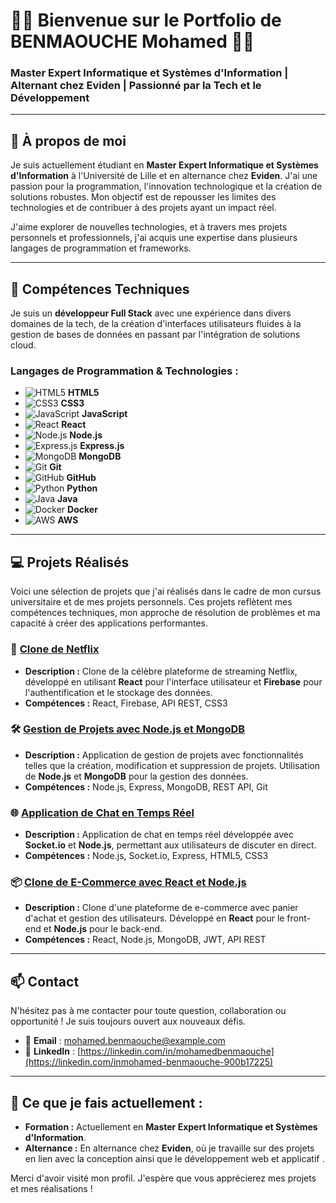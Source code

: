 # 👨‍💻 **Bienvenue sur le Portfolio de BENMAOUCHE Mohamed** 👨‍💻

### Master Expert Informatique et Systèmes d'Information | Alternant chez **Eviden** | Passionné par la Tech et le Développement

---

## 🚀 **À propos de moi**

Je suis actuellement étudiant en **Master Expert Informatique et Systèmes d'Information** à l'Université de Lille et en alternance chez **Eviden**. J'ai une passion pour la programmation, l'innovation technologique et la création de solutions robustes. Mon objectif est de repousser les limites des technologies et de contribuer à des projets ayant un impact réel.

J'aime explorer de nouvelles technologies, et à travers mes projets personnels et professionnels, j'ai acquis une expertise dans plusieurs langages de programmation et frameworks.

---

## 🔧 **Compétences Techniques**

Je suis un **développeur Full Stack** avec une expérience dans divers domaines de la tech, de la création d'interfaces utilisateurs fluides à la gestion de bases de données en passant par l'intégration de solutions cloud.

### **Langages de Programmation & Technologies :**

- ![HTML5](https://img.shields.io/badge/HTML5-%23E34F26.svg?style=flat&logo=html5&logoColor=white) **HTML5**  
- ![CSS3](https://img.shields.io/badge/CSS3-%231572B6.svg?style=flat&logo=css3&logoColor=white) **CSS3**  
- ![JavaScript](https://img.shields.io/badge/JavaScript-%23F7DF1E.svg?style=flat&logo=javascript&logoColor=white) **JavaScript**  
- ![React](https://img.shields.io/badge/React-%2320232a.svg?style=flat&logo=react&logoColor=%2361DAFB) **React**  
- ![Node.js](https://img.shields.io/badge/Node.js-%23339933.svg?style=flat&logo=node.js&logoColor=white) **Node.js**  
- ![Express.js](https://img.shields.io/badge/Express.js-%23404d59.svg?style=flat&logo=express&logoColor=white) **Express.js**  
- ![MongoDB](https://img.shields.io/badge/MongoDB-%2347A248.svg?style=flat&logo=mongodb&logoColor=white) **MongoDB**  
- ![Git](https://img.shields.io/badge/Git-%23F05032.svg?style=flat&logo=git&logoColor=white) **Git**  
- ![GitHub](https://img.shields.io/badge/GitHub-%23121011.svg?style=flat&logo=github&logoColor=white) **GitHub**  
- ![Python](https://img.shields.io/badge/Python-%233776AB.svg?style=flat&logo=python&logoColor=white) **Python**  
- ![Java](https://img.shields.io/badge/Java-%23F7DF1E.svg?style=flat&logo=java&logoColor=white) **Java**  
- ![Docker](https://img.shields.io/badge/Docker-%232496ED.svg?style=flat&logo=docker&logoColor=white) **Docker**  
- ![AWS](https://img.shields.io/badge/AWS-%23FF9900.svg?style=flat&logo=amazonaws&logoColor=white) **AWS**  

---

## 💻 **Projets Réalisés**

Voici une sélection de projets que j'ai réalisés dans le cadre de mon cursus universitaire et de mes projets personnels. Ces projets reflètent mes compétences techniques, mon approche de résolution de problèmes et ma capacité à créer des applications performantes.

### 🚀 [**Clone de Netflix**](https://github.com/ton-utilisateur/netflix-clone)
- **Description :** Clone de la célèbre plateforme de streaming Netflix, développé en utilisant **React** pour l'interface utilisateur et **Firebase** pour l'authentification et le stockage des données.
- **Compétences :** React, Firebase, API REST, CSS3

### 🛠 [**Gestion de Projets avec Node.js et MongoDB**](https://github.com/ton-utilisateur/project-management)
- **Description :** Application de gestion de projets avec fonctionnalités telles que la création, modification et suppression de projets. Utilisation de **Node.js** et **MongoDB** pour la gestion des données.
- **Compétences :** Node.js, Express, MongoDB, REST API, Git

### 🌐 [**Application de Chat en Temps Réel**](https://github.com/ton-utilisateur/chat-app)
- **Description :** Application de chat en temps réel développée avec **Socket.io** et **Node.js**, permettant aux utilisateurs de discuter en direct.
- **Compétences :** Node.js, Socket.io, Express, HTML5, CSS3

### 📦 [**Clone de E-Commerce avec React et Node.js**](https://github.com/ton-utilisateur/e-commerce-clone)
- **Description :** Clone d'une plateforme de e-commerce avec panier d'achat et gestion des utilisateurs. Développé en **React** pour le front-end et **Node.js** pour le back-end.
- **Compétences :** React, Node.js, MongoDB, JWT, API REST

---

## 📫 **Contact**

N'hésitez pas à me contacter pour toute question, collaboration ou opportunité ! Je suis toujours ouvert aux nouveaux défis.

- 📧 **Email** : [mohamed.benmaouche@example.com](mailto:mbenmaouche09@gmail.com)
- 🔗 **LinkedIn** : [https://linkedin.com/in/mohamedbenmaouche](https://linkedin.com/inmohamed-benmaouche-900b17225)

---

## 🌱 **Ce que je fais actuellement :**

- **Formation :** Actuellement en **Master Expert Informatique et Systèmes d'Information**.
- **Alternance :** En alternance chez **Eviden**, où je travaille sur des projets en lien avec la conception ainsi que le développement web et applicatif .

Merci d'avoir visité mon profil. J'espère que vous apprécierez mes projets et mes réalisations !

